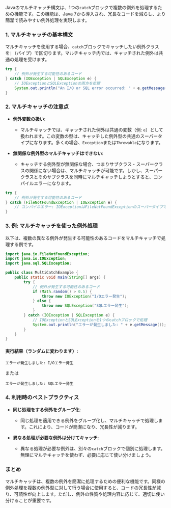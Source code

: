 Javaのマルチキャッチ構文は、1つの`catch`ブロックで複数の例外を処理するための機能です。この機能は、Java 7から導入され、冗長なコードを減らし、より簡潔で読みやすい例外処理を実現します。

### 1. マルチキャッチの基本構文

マルチキャッチを使用する場合、`catch`ブロックでキャッチしたい例外クラスを`|`（パイプ）で区切ります。マルチキャッチ内では、キャッチされた例外は共通の処理を受けます。

```java
try {
    // 例外が発生する可能性のあるコード
} catch (IOException | SQLException e) {
    // IOExceptionとSQLExceptionの両方を処理
    System.out.println("An I/O or SQL error occurred: " + e.getMessage());
}
```

### 2. マルチキャッチの注意点

- **例外変数の扱い**:
  - マルチキャッチでは、キャッチされた例外は共通の変数（例: `e`）として扱われます。この変数の型は、キャッチした例外型の共通のスーパータイプになります。多くの場合、`Exception`または`Throwable`になります。

- **無関係な例外型のマルチキャッチはできない**:
  - キャッチする例外型が無関係な場合、つまりサブクラス・スーパークラスの関係にない場合は、マルチキャッチが可能です。しかし、スーパークラスとそのサブクラスを同時にマルチキャッチしようとすると、コンパイルエラーになります。

```java
try {
    // 例外が発生する可能性のあるコード
} catch (FileNotFoundException | IOException e) {
    // コンパイルエラー: IOExceptionはFileNotFoundExceptionのスーパータイプです
}
```

### 3. 例: マルチキャッチを使った例外処理

以下は、複数の異なる例外が発生する可能性のあるコードをマルチキャッチで処理する例です。

```java
import java.io.FileNotFoundException;
import java.io.IOException;
import java.sql.SQLException;

public class MultiCatchExample {
    public static void main(String[] args) {
        try {
            // 例外が発生する可能性のあるコード
            if (Math.random() > 0.5) {
                throw new IOException("I/Oエラー発生");
            } else {
                throw new SQLException("SQLエラー発生");
            }
        } catch (IOException | SQLException e) {
            // IOExceptionとSQLExceptionを1つのcatchブロックで処理
            System.out.println("エラーが発生しました: " + e.getMessage());
        }
    }
}
```

#### 実行結果（ランダムに変わります）:

```
エラーが発生しました: I/Oエラー発生
```
または
```
エラーが発生しました: SQLエラー発生
```

### 4. 利用時のベストプラクティス

- **同じ処理をする例外をグループ化**:
  - 同じ処理を適用できる例外をグループ化し、マルチキャッチで処理します。これにより、コードが簡潔になり、冗長性が減ります。

- **異なる処理が必要な例外は分けてキャッチ**:
  - 異なる処理が必要な例外は、別々の`catch`ブロックで個別に処理します。無理にマルチキャッチを使わず、必要に応じて使い分けましょう。

### まとめ

マルチキャッチは、複数の例外を簡潔に処理するための便利な機能です。同様の例外処理を複数の例外型に対して行う場合に使用すると、コードの冗長性が減り、可読性が向上します。ただし、例外の性質や処理内容に応じて、適切に使い分けることが重要です。
